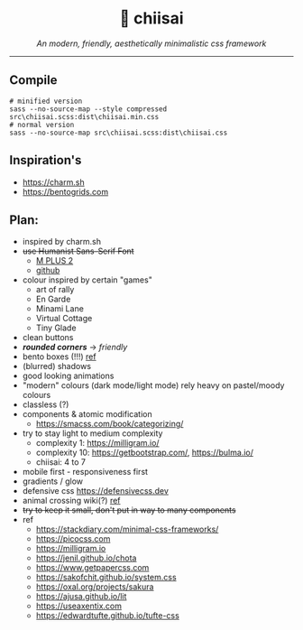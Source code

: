 <h1 align="center">🍱 chiisai</h1>
<p align="center">
  <i>An modern, friendly, aesthetically minimalistic css framework</i>
</p>
<hr>

## Compile

```nu
# minified version
sass --no-source-map --style compressed src\chiisai.scss:dist\chiisai.min.css
# normal version
sass --no-source-map src\chiisai.scss:dist\chiisai.css
```

## Inspiration's

- https://charm.sh
- https://bentogrids.com

## Plan:

- inspired by charm.sh
- ~~use Humanist Sans-Serif Font~~
  - [M PLUS 2](https://fonts.google.com/specimen/M+PLUS+2)
  - [github](https://mplusfonts.github.io)
- colour inspired by certain "games"
  - art of rally
  - En Garde
  - Minami Lane
  - Virtual Cottage
  - Tiny Glade
- clean buttons
- **_rounded corners_** -> _friendly_
- bento boxes (!!!) [ref](https://bentogrids.com)
- (blurred) shadows
- good looking animations
- "modern" colours (dark mode/light mode) rely heavy on pastel/moody colours
- classless (?)
- components & atomic modification
  - <https://smacss.com/book/categorizing/>
- try to stay light to medium complexity
  - complexity 1: <https://milligram.io/>
  - complexity 10: <https://getbootstrap.com/>, <https://bulma.io/>
  - chiisai: 4 to 7
- mobile first - responsiveness first
- gradients / glow
- defensive css <https://defensivecss.dev>
- animal crossing wiki(?) [ref](https://nookipedia.com/wiki/Main_Page)
- ~~try to keep it small, don't put in way to many components~~
- ref
  - <https://stackdiary.com/minimal-css-frameworks/>
  - <https://picocss.com>
  - <https://milligram.io>
  - <https://jenil.github.io/chota>
  - <https://www.getpapercss.com>
  - <https://sakofchit.github.io/system.css>
  - <https://oxal.org/projects/sakura>
  - <https://ajusa.github.io/lit>
  - <https://useaxentix.com>
  - <https://edwardtufte.github.io/tufte-css>
